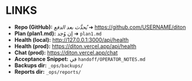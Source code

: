 # LINKS

- **Repo (GitHub):** _يُحدَّث بعد الدفع_ ➜ <https://github.com/USERNAME/diton>
- **Plan (plan1.md):** إن وُجد ➜ `plan1.md`
- **Health (local):** <http://127.0.0.1:3000/api/health>
- **Health (prod):** <https://diton.vercel.app/api/health>
- **Chat (prod):** <https://diton.vercel.app/chat>
- **Acceptance Snippet:** في `handoff/OPERATOR_NOTES.md`
- **Backups dir:** `_ops/backups/`
- **Reports dir:** `_ops/reports/`
